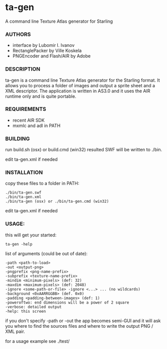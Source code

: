 # ta-gen
A command line Texture Atlas generator for Starling

### AUTHORS

- interface by Lubomir I. Ivanov
- RectanglePacker by Ville Koskela
- PNGEncoder and Flash/AIR by Adobe

### DESCRIPTION

ta-gen is a command line Texture Atlas generator for the Starling format.
It allows you to process a folder of images and output a sprite sheet and a XML
descriptor. The application is written in AS3.0 and it uses the AIR runtime
only and is quite portable.

### REQUIREMENTS

- recent AIR SDK
- mxmlc and adl in PATH

### BUILDING

run build.sh (osx) or build.cmd (win32)
resulted SWF will be written to ./bin.

edit ta-gen.xml if needed

### INSTALLATION

copy these files to a folder in PATH:
```
./bin/ta-gen.swf
./bin/ta-gen.xml
./bin/ta-gen (osx) or ./bin/ta-gen.cmd (win32)
``` 

edit ta-gen.xml if needed

### USAGE:

this will get your started:
```
ta-gen -help
```

list of arguments (could be out of date):
```
-path <path-to-load>
-out <output-png>
-pngprefix <png-name-prefix>
-subprefix <texture-name-prefix>
-mindim <minimum-pixels> (def: 32)
-maxdim <maximum-pixels> (def: 2048)
-ignore <some-path-or-file> -ignore <...> ... (no wildcards)
-background <0xAARRGGBB> (def. 0x0)
-padding <padding-between-images> (def: 1)
-poweroftwo: end dimensions will be a power of 2 square
-verbose: detailed output
-help: this screen
```

if you don't specify -path or -out the app becomes semi-GUI and it will ask you
where to find the sources files and where to write the output PNG / XML pair.

for a usage example see ./test/

